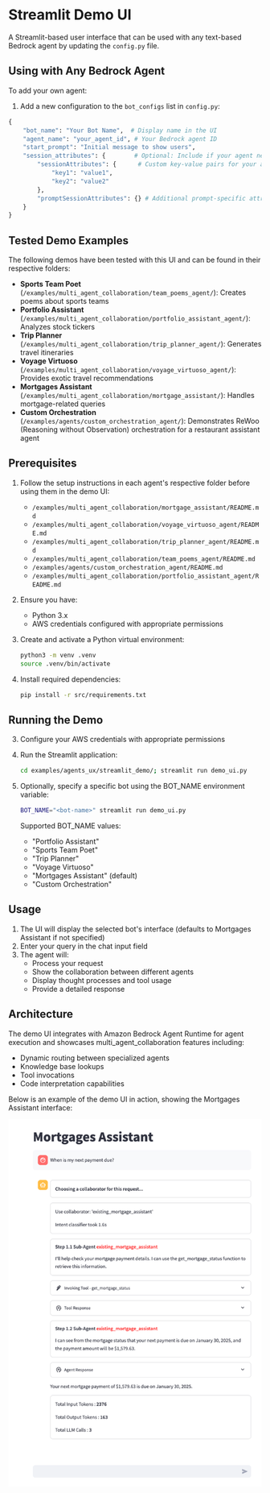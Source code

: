 # Streamlit Demo UI

A Streamlit-based user interface that can be used with any text-based Bedrock agent by updating the `config.py` file.

## Using with Any Bedrock Agent

To add your own agent:

1. Add a new configuration to the `bot_configs` list in `config.py`:
```python
{
    "bot_name": "Your Bot Name",  # Display name in the UI
    "agent_name": "your_agent_id", # Your Bedrock agent ID
    "start_prompt": "Initial message to show users",
    "session_attributes": {        # Optional: Include if your agent needs specific session attributes
        "sessionAttributes": {      # Custom key-value pairs for your agent's session
            "key1": "value1",
            "key2": "value2"
        },
        "promptSessionAttributes": {} # Additional prompt-specific attributes if needed
    }
}
```

## Tested Demo Examples

The following demos have been tested with this UI and can be found in their respective folders:


- **Sports Team Poet** (`/examples/multi_agent_collaboration/team_poems_agent/`): Creates poems about sports teams
- **Portfolio Assistant** (`/examples/multi_agent_collaboration/portfolio_assistant_agent/`): Analyzes stock tickers
- **Trip Planner** (`/examples/multi_agent_collaboration/trip_planner_agent/`): Generates travel itineraries
- **Voyage Virtuoso** (`/examples/multi_agent_collaboration/voyage_virtuoso_agent/`): Provides exotic travel recommendations
- **Mortgages Assistant** (`/examples/multi_agent_collaboration/mortgage_assistant/`): Handles mortgage-related queries
- **Custom Orchestration** (`/examples/agents/custom_orchestration_agent/`): Demonstrates ReWoo (Reasoning without Observation) orchestration for a restaurant assistant agent

## Prerequisites

1. Follow the setup instructions in each agent's respective folder before using them in the demo UI:
   - `/examples/multi_agent_collaboration/mortgage_assistant/README.md`
   - `/examples/multi_agent_collaboration/voyage_virtuoso_agent/README.md`
   - `/examples/multi_agent_collaboration/trip_planner_agent/README.md`
   - `/examples/multi_agent_collaboration/team_poems_agent/README.md`
   - `/examples/agents/custom_orchestration_agent/README.md`
   - `/examples/multi_agent_collaboration/portfolio_assistant_agent/README.md`

2. Ensure you have:
   - Python 3.x
   - AWS credentials configured with appropriate permissions

3. Create and activate a Python virtual environment:
   ```bash
   python3 -m venv .venv
   source .venv/bin/activate  
   ```

4. Install required dependencies:
   ```bash
   pip install -r src/requirements.txt
   ```

## Running the Demo

3. Configure your AWS credentials with appropriate permissions

4. Run the Streamlit application:
   ```bash
   cd examples/agents_ux/streamlit_demo/; streamlit run demo_ui.py
   ```

5. Optionally, specify a specific bot using the BOT_NAME environment variable:
   ```bash
   BOT_NAME="<bot-name>" streamlit run demo_ui.py
   ```

   Supported BOT_NAME values:
   - "Portfolio Assistant" 
   - "Sports Team Poet"
   - "Trip Planner"
   - "Voyage Virtuoso"
   - "Mortgages Assistant" (default)
   - "Custom Orchestration"

## Usage

1. The UI will display the selected bot's interface (defaults to Mortgages Assistant if not specified)
2. Enter your query in the chat input field
3. The agent will:
   - Process your request
   - Show the collaboration between different agents
   - Display thought processes and tool usage
   - Provide a detailed response

## Architecture

The demo UI integrates with Amazon Bedrock Agent Runtime for agent execution and showcases multi_agent_collaboration features including:

- Dynamic routing between specialized agents
- Knowledge base lookups
- Tool invocations
- Code interpretation capabilities

Below is an example of the demo UI in action, showing the Mortgages Assistant interface:

![Demo UI Screenshot](demo_ui.png)
